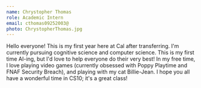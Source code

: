 ```yaml
---
name: Chrystopher Thomas 
role: Academic Intern
email: cthomas09252003@
photo: ChrystopherThomas.jpg
---
```

Hello everyone! This is my first year here at Cal after transferring. I'm currently pursuing cognitive science and computer science. This is my first time AI-ing, but I'd love to help everyone do their very best! In my free time, I love playing video games (currently obsessed with Poppy Playtime and FNAF Security Breach), and playing with my cat Billie-Jean. I hope you all have a wonderful time in CS10; it's a great class! 
